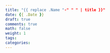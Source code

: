 ```yaml
---
title: "{{ replace .Name "-" " " | title }}"
date: {{ .Date }}
draft: true
comments: true
math: false
weight: 1
tags:
categories:
---
```



